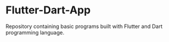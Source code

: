 # Flutter-Dart-App
Repository containing basic programs built with Flutter and Dart programming language.

